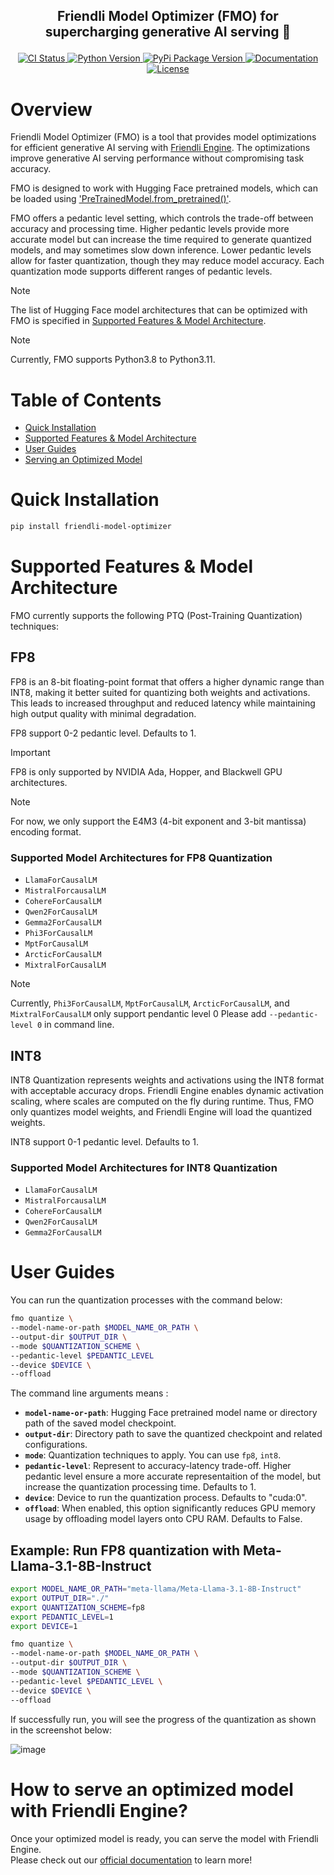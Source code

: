 <!---
Copyright (c) 2024-present, FriendliAI Inc. All rights reserved.
-->

<h2><p align="center">Friendli Model Optimizer (FMO) for supercharging generative AI serving 🚀</p></h2>

<p align="center">
  <a href="https://github.com/friendliai/friendli-model-optimizer/actions/workflows/ci.yaml">
    <img alt="CI Status" src="https://github.com/friendliai/friendli-model-optimizer/actions/workflows/ci.yaml/badge.svg">
  </a>
  <a href="https://pypi.org/project/friendli-model-optimizer">
    <img alt="Python Version" src="https://img.shields.io/pypi/pyversions/friendli-model-optimizer?logo=Python&logoColor=white">
  </a>
  <a href="https://pypi.org/project/friendli-model-optimizer/">
      <img alt="PyPi Package Version" src="https://img.shields.io/pypi/v/friendli-model-optimizer?logo=PyPI&logoColor=white">
  </a>
  <a href="https://docs.friendli.ai/">
    <img alt="Documentation" src="https://img.shields.io/badge/read-doc-blue?logo=ReadMe&logoColor=white">
  </a>
  <a href="https://github.com/friendliai/friendli-model-optimizer/blob/main/LICENSE">
      <img alt="License" src="https://img.shields.io/badge/License-Apache%202.0-green.svg?logo=Apache">
  </a>
</p>


# Overview
Friendli Model Optimizer (FMO) is a tool that provides model optimizations for efficient generative AI serving with [Friendli Engine](https://friendli.ai/solutions/engine/).
The optimizations improve generative AI serving performance without compromising task accuracy.

FMO is designed to work with Hugging Face pretrained models, which can be loaded using ['PreTrainedModel.from_pretrained()'](https://huggingface.co/docs/transformers/en/main_classes/model#transformers.PreTrainedModel.from_pretrained).

FMO offers a pedantic level setting, which controls the trade-off between accuracy and processing time. Higher pedantic levels provide more accurate model but can increase the time required to generate quantized models, and may sometimes slow down inference. Lower pedantic levels allow for faster quantization, though they may reduce model accuracy. Each quantization mode supports different ranges of pedantic levels.

> [!NOTE]
> The list of Hugging Face model architectures that can be optimized with FMO is specified in [Supported Features & Model Architecture](#supported-features--model-architecture).

> [!NOTE]
> Currently, FMO supports Python3.8 to Python3.11.


# Table of Contents
- [Quick Installation](#quick-installation)
- [Supported Features & Model Architecture](#supported-features--model-architecture)
- [User Guides](#user-guides)
- [Serving an Optimized Model](#how-to-serve-an-optimized-model-with-friendli-engine)


# Quick Installation
```bash
pip install friendli-model-optimizer
```


# Supported Features & Model Architecture
FMO currently supports the following PTQ (Post-Training Quantization) techniques:

## FP8

FP8 is an 8-bit floating-point format that offers a higher dynamic range than INT8,
making it better suited for quantizing both weights and activations.
This leads to increased throughput and reduced latency while maintaining high output quality with minimal degradation.

FP8 support 0-2 pedantic level. Defaults to 1.

> [!IMPORTANT]
> FP8 is only supported by NVIDIA Ada, Hopper, and Blackwell GPU architectures.

> [!NOTE]
> For now, we only support the E4M3 (4-bit exponent and 3-bit mantissa) encoding format.

### Supported Model Architectures for FP8 Quantization
- `LlamaForCausalLM`
- `MistralForcausalLM`
- `CohereForCausalLM`
- `Qwen2ForCausalLM`
- `Gemma2ForCausalLM`
- `Phi3ForCausalLM`
- `MptForCausalLM`
- `ArcticForCausalLM`
- `MixtralForCausalLM`

> [!NOTE]
> Currently, `Phi3ForCausalLM`, `MptForCausalLM`, `ArcticForCausalLM`, and `MixtralForCausalLM` only support pendantic level 0
> Please add `--pedantic-level 0` in command line.

## INT8

INT8 Quantization represents weights and activations using the INT8 format with acceptable accuracy drops.
Friendli Engine enables dynamic activation scaling, where scales are computed on the fly during runtime.
Thus, FMO only quantizes model weights, and Friendli Engine will load the quantized weights.

INT8 support 0-1 pedantic level. Defaults to 1.

### Supported Model Architectures for INT8 Quantization
- `LlamaForCausalLM`
- `MistralForcausalLM`
- `CohereForCausalLM`
- `Qwen2ForCausalLM`
- `Gemma2ForCausalLM`


# User Guides
You can run the quantization processes with the command below:
```bash
fmo quantize \
--model-name-or-path $MODEL_NAME_OR_PATH \
--output-dir $OUTPUT_DIR \
--mode $QUANTIZATION_SCHEME \
--pedantic-level $PEDANTIC_LEVEL
--device $DEVICE \
--offload
```
The command line arguments means :
- **`model-name-or-path`**: Hugging Face pretrained model name or directory path of the saved model checkpoint.
- **`output-dir`**: Directory path to save the quantized checkpoint and related configurations.
- **`mode`**: Quantization techniques to apply. You can use `fp8`, `int8`.
- **`pedantic-level`**: Represent to accuracy-latency trade-off. Higher pedantic level ensure a more accurate representaition of the model, but increase the quantization processing time. Defaults to 1.
- **`device`**: Device to run the quantization process. Defaults to "cuda:0".
- **`offload`**: When enabled, this option significantly reduces GPU memory usage by offloading model layers onto CPU RAM. Defaults to False.

## Example: Run FP8 quantization with Meta-Llama-3.1-8B-Instruct
```bash
export MODEL_NAME_OR_PATH="meta-llama/Meta-Llama-3.1-8B-Instruct"
export OUTPUT_DIR="./"
export QUANTIZATION_SCHEME=fp8
export PEDANTIC_LEVEL=1
export DEVICE=1

fmo quantize \
--model-name-or-path $MODEL_NAME_OR_PATH \
--output-dir $OUTPUT_DIR \
--mode $QUANTIZATION_SCHEME \
--pedantic-level $PEDANTIC_LEVEL \
--device $DEVICE \
--offload
```

If successfully run, you will see the progress of the quantization as shown in the screenshot below:

![image](https://github.com/user-attachments/assets/0005d4c6-2639-4aa6-93c3-9674321f08c7)


# How to serve an optimized model with Friendli Engine?
Once your optimized model is ready, you can serve the model with Friendli Engine.\
Please check out our [official documentation](https://docs.friendli.ai/guides/container/running_friendli_container) to learn more!
